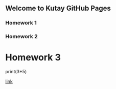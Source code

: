 ## Welcome to Kutay GitHub Pages



### Homework 1
### Homework 2

# Homework 3
print(3+5)


[link](https://tureng.com/tr/turkce-ingilizce)

